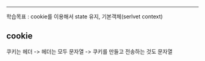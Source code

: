 <hr>

학습목표 : cookie를 이용해서 state 유지, 기본객체(serlvet context)


## cookie

쿠키는 헤더 -> 헤더는 모두 문자열 -> 쿠키를 만들고 전송하는 것도 문자열
